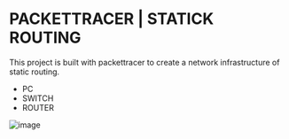 
# PACKETTRACER | STATICK ROUTING

This project is built with packettracer to create a network infrastructure of static routing.

- PC
- SWITCH
- ROUTER

![image](https://user-images.githubusercontent.com/47400938/128650571-4607dfce-5eb7-445a-b95a-36f845203511.png)

